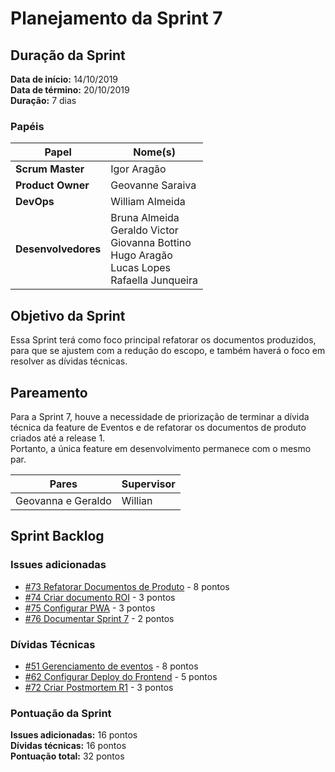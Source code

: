 # Planejamento da Sprint 7

## Duração da Sprint

**Data de início:** 14/10/2019  
**Data de término:** 20/10/2019  
**Duração:** 7 dias  

### Papéis

|Papel|Nome(s)|
|--|--|
|**Scrum Master**|Igor Aragão|
|**Product Owner**|Geovanne Saraiva|
|**DevOps**|William Almeida|
|**Desenvolvedores**|Bruna Almeida </br> Geraldo Victor </br> Giovanna Bottino </br> Hugo Aragão </br> Lucas Lopes </br> Rafaella Junqueira|

## Objetivo da Sprint

Essa Sprint terá como foco principal refatorar os documentos produzidos, para que se ajustem com a redução do escopo, e também haverá o foco em resolver as dívidas técnicas.

## Pareamento

Para a Sprint 7, houve a necessidade de priorização de terminar a dívida técnica da feature de Eventos e de refatorar os documentos de produto criados até a release 1.  
Portanto, a única feature em desenvolvimento permanece com o mesmo par.

|Pares|Supervisor|
|---|---|
|Geovanna e Geraldo|Willian|

## Sprint Backlog

### Issues adicionadas

- [#73 Refatorar Documentos de Produto](https://github.com/fga-eps-mds/2019.2-Grupo7/issues/73) - 8 pontos
- [#74 Criar documento ROI](https://github.com/fga-eps-mds/2019.2-Grupo7/issues/71) - 3 pontos
- [#75 Configurar PWA](https://github.com/fga-eps-mds/2019.2-Grupo7/issues/75) - 3 pontos
- [#76 Documentar Sprint 7](https://github.com/fga-eps-mds/2019.2-Grupo7/issues/72) - 2 pontos

### Dívidas Técnicas

- [#51 Gerenciamento de eventos](https://github.com/fga-eps-mds/2019.2-Grupo7/issues/51) - 8 pontos
- [#62 Configurar Deploy do Frontend](https://github.com/fga-eps-mds/2019.2-Grupo7/issues/62) - 5 pontos
- [#72 Criar Postmortem R1](https://github.com/fga-eps-mds/2019.2-Grupo7/issues/72) - 3 pontos

### Pontuação da Sprint

**Issues adicionadas:** 16 pontos  
**Dívidas técnicas:** 16 pontos  
**Pontuação total:** 32 pontos  
